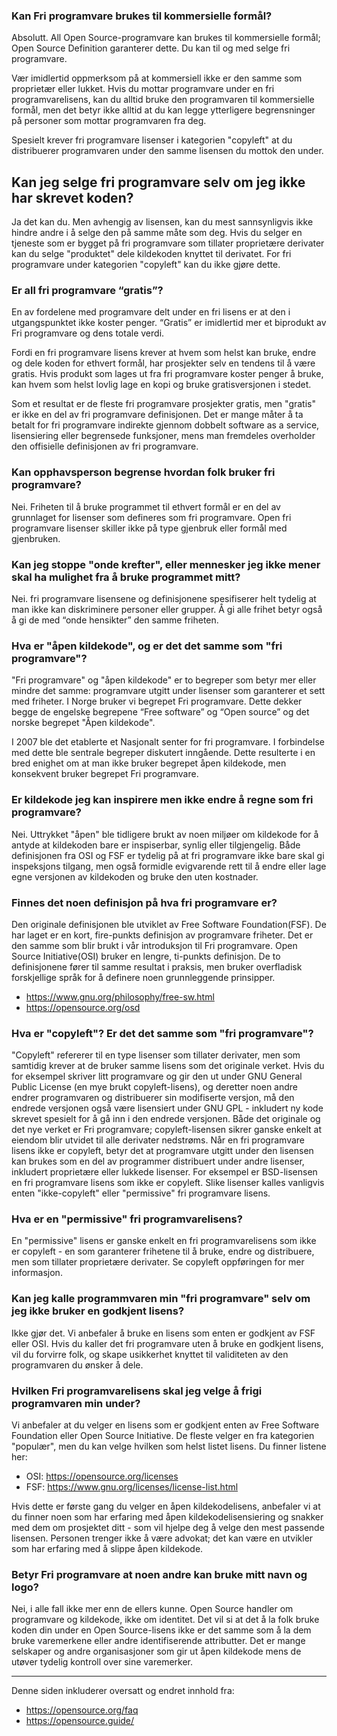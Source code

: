 ### Kan Fri programvare brukes til kommersielle formål?
Absolutt. All Open Source-programvare kan brukes til kommersielle formål; Open Source Definition garanterer dette. Du kan til og med selge fri programvare.

Vær imidlertid oppmerksom på at kommersiell ikke er den samme som proprietær eller lukket. Hvis du mottar programvare under en fri programvarelisens, kan du alltid bruke den programvaren til kommersielle formål, men det betyr ikke alltid at du kan legge ytterligere begrensninger på personer som mottar programvaren fra deg. 

Spesielt krever fri programvare lisenser i kategorien "copyleft" at du distribuerer programvaren under den samme lisensen du mottok den under.

## Kan jeg selge fri programvare selv om jeg ikke har skrevet koden?
Ja det kan du. Men avhengig av lisensen, kan du mest sannsynligvis ikke hindre andre i å selge den på samme måte som deg. Hvis du selger en tjeneste som er bygget på fri programvare som tillater proprietære derivater kan du selge "produktet" dele kildekoden knyttet til derivatet. For fri programvare under kategorien "copyleft" kan du ikke gjøre dette.

### Er all fri programvare “gratis”?
En av fordelene med programvare delt under en fri lisens er at den i utgangspunktet ikke koster penger. “Gratis” er imidlertid mer et biprodukt av Fri programvare og dens totale verdi.

Fordi en fri programvare lisens krever at hvem som helst kan bruke, endre og dele koden for ethvert formål, har prosjekter selv en tendens til å være gratis. Hvis produkt som lages ut fra fri programvare koster penger å bruke, kan hvem som helst lovlig lage en kopi og bruke gratisversjonen i stedet.

Som et resultat er de fleste fri programvare prosjekter gratis, men "gratis" er ikke en del av fri programvare definisjonen. Det er mange måter å ta betalt for fri programvare indirekte gjennom dobbelt software as a service, lisensiering eller begrensede funksjoner, mens man fremdeles overholder den offisielle definisjonen av fri programvare.

### Kan opphavsperson begrense hvordan folk bruker fri programvare?
Nei. Friheten til å bruke programmet til ethvert formål er en del av grunnlaget for lisenser som defineres som fri programvare. Open fri programvare lisenser skiller ikke på type gjenbruk eller formål med gjenbruken.

### Kan jeg stoppe "onde krefter", eller mennesker jeg ikke mener skal ha mulighet fra å bruke programmet mitt?
Nei. fri programvare lisensene og definisjonene spesifiserer helt tydelig at man ikke kan diskriminere personer eller grupper. Å gi alle frihet betyr også å gi de med “onde hensikter” den samme friheten.

### Hva er "åpen kildekode", og er det det samme som "fri programvare"?
"Fri programvare" og "åpen kildekode" er to begreper som betyr mer eller mindre det samme: programvare utgitt under lisenser som garanterer et sett med friheter. 
I Norge bruker vi begrepet Fri programvare. Dette dekker begge de engelske begrepene “Free software” og “Open source” og det norske begrepet "Åpen kildekode". 

I 2007 ble det etablerte et Nasjonalt senter for fri programvare. I forbindelse med dette ble sentrale begreper diskutert inngående. Dette resulterte i en bred enighet om at man ikke bruker begrepet åpen kildekode, men konsekvent bruker begrepet Fri programvare.

### Er kildekode jeg kan inspirere men ikke endre å regne som fri programvare?
Nei. Uttrykket "åpen" ble tidligere brukt av noen miljøer om kildekode for å antyde at kildekoden bare er inspiserbar, synlig eller tilgjengelig. Både definisjonen fra OSI og FSF er tydelig på at fri programvare ikke bare skal gi inspeksjons tilgang, men også formidle evigvarende rett til å endre eller lage egne versjonen av kildekoden og bruke den uten kostnader.

### Finnes det noen definisjon på hva fri programvare er?
Den originale definisjonen ble utviklet av Free Software Foundation(FSF). De har laget er en kort, fire-punkts definisjon av programvare friheter. Det er den samme som blir brukt i vår introduksjon til Fri programvare. Open Source Initiative(OSI) bruker en lengre, ti-punkts definisjon. De to definisjonene fører til samme resultat i praksis, men bruker overfladisk forskjellige språk for å definere noen grunnleggende prinsipper. 
* https://www.gnu.org/philosophy/free-sw.html 
* https://opensource.org/osd


### Hva er "copyleft"? Er det det samme som "fri programvare"?
"Copyleft" refererer til en type lisenser som tillater derivater, men som samtidig krever at de bruker samme lisens som det originale verket. Hvis du for eksempel skriver litt programvare og gir den ut under GNU General Public License (en mye brukt copyleft-lisens), og deretter noen andre endrer programvaren og distribuerer sin modifiserte versjon, må den endrede versjonen også være lisensiert under GNU GPL - inkludert ny kode skrevet spesielt for å gå inn i den endrede versjonen. 
Både det originale og det nye verket er Fri programvare; copyleft-lisensen sikrer ganske enkelt at eiendom blir utvidet til alle derivater nedstrøms. 
Når en fri programvare lisens ikke er copyleft, betyr det at programvare utgitt under den lisensen kan brukes som en del av programmer distribuert under andre lisenser, inkludert proprietære eller lukkede lisenser. For eksempel er BSD-lisensen en fri programvare lisens som ikke er copyleft. Slike lisenser kalles vanligvis enten "ikke-copyleft" eller "permissive" fri programvare lisens.

### Hva er en "permissive" fri programvarelisens?
En "permissive" lisens er ganske enkelt en fri programvarelisens som ikke er copyleft - en som garanterer frihetene til å bruke, endre og distribuere, men som tillater proprietære derivater. Se copyleft oppføringen for mer informasjon.

### Kan jeg kalle programmvaren min "fri programvare" selv om jeg ikke bruker en godkjent lisens?
Ikke gjør det. Vi anbefaler å bruke en lisens som enten er godkjent av FSF eller OSI. Hvis du kaller det fri programvare uten å bruke en godkjent lisens, vil du forvirre folk, og skape usikkerhet knyttet til validiteten av den programvaren du ønsker å dele.

### Hvilken Fri programvarelisens skal jeg velge å frigi programvaren min under?
Vi anbefaler at du velger en lisens som er godkjent enten av Free Software Foundation eller Open Source Initiative. De fleste velger en fra kategorien "populær", men du kan velge hvilken som helst listet lisens. Du finner listene her:
* OSI: https://opensource.org/licenses
* FSF: https://www.gnu.org/licenses/license-list.html

Hvis dette er første gang du velger en åpen kildekodelisens, anbefaler vi at du finner noen som har erfaring med åpen kildekodelisensiering og snakker med dem om prosjektet ditt - som vil hjelpe deg å velge den mest passende lisensen. Personen trenger ikke å være advokat; det kan være en utvikler som har erfaring med å slippe åpen kildekode.

### Betyr Fri programvare at noen andre kan bruke mitt navn og logo? 
Nei, i alle fall ikke mer enn de ellers kunne. Open Source handler om programvare og kildekode, ikke om identitet. Det vil si at det å la folk bruke koden din under en Open Source-lisens ikke er det samme som å la dem bruke varemerkene eller andre identifiserende attributter. Det er mange selskaper og andre organisasjoner som gir ut åpen kildekode mens de utøver tydelig kontroll over sine varemerker.

___

Denne siden inkluderer oversatt og endret innhold fra:
* https://opensource.org/faq
* https://opensource.guide/

